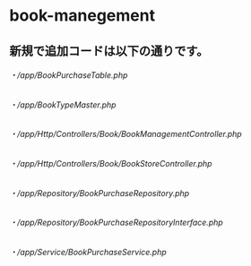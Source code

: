 # book-manegement
## 新規で追加コードは以下の通りです。
###### ・/app/BookPurchaseTable.php
###### ・/app/BookTypeMaster.php
###### ・/app/Http/Controllers/Book/BookManagementController.php
###### ・/app/Http/Controllers/Book/BookStoreController.php
###### ・/app/Repository/BookPurchaseRepository.php
######  ・/app/Repository/BookPurchaseRepositoryInterface.php
######  ・/app/Service/BookPurchaseService.php
